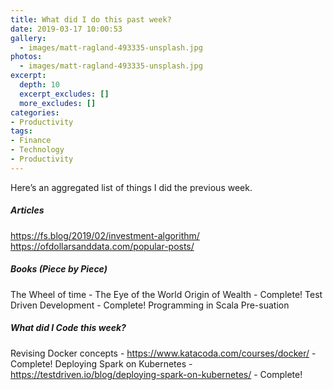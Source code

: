 ```yaml
---
title: What did I do this past week?
date: 2019-03-17 10:00:53
gallery:
  - images/matt-ragland-493335-unsplash.jpg
photos:
  - images/matt-ragland-493335-unsplash.jpg
excerpt:
  depth: 10
  excerpt_excludes: []
  more_excludes: []
categories:
- Productivity
tags:
- Finance
- Technology
- Productivity
---
```


Here’s an aggregated list of things I did the previous week.

##### Articles

https://fs.blog/2019/02/investment-algorithm/
https://ofdollarsanddata.com/popular-posts/


##### Books (Piece by Piece)


The Wheel of time - The Eye of the World
Origin of Wealth - Complete!
Test Driven Development - Complete!
Programming in Scala
Pre-suation


##### What did I Code this week?

Revising Docker concepts - https://www.katacoda.com/courses/docker/ - Complete!
Deploying Spark on Kubernetes - https://testdriven.io/blog/deploying-spark-on-kubernetes/ - Complete!

